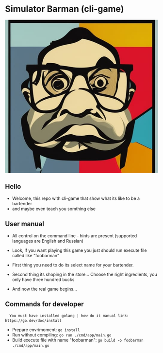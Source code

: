 # Simulator Barman (cli-game)

![image info](./assets/logogame.jpg)

## Hello

* Welcome, this repo with cli-game that show what its like to be a bartender
* and maybe even teach you somthing else

## User manual

* All control on the command line - hints are present (supported languages are English and Russian)

* Look, if you want playing this game you just should run execute file called like "foobarman"
* First thing you need to do its select name for your bartender.
* Second thing its shoping in the store... Choose the right ingredients, you only have three hundred bucks
* And now the real game begins... 

## Commands for developer

```
  You must have installed golang | how do it manual link: https://go.dev/doc/install
```

* Prepare envrimoment: ```go install```
* Run without compiling: ```go run ./cmd/app/main.go```
* Build execute file with name "foobarman": ```go build -o foobarman ./cmd/app/main.go```

